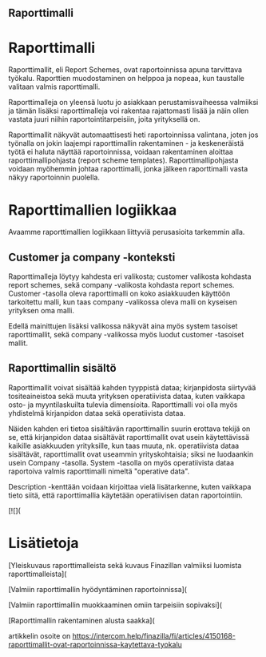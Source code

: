## Raporttimalli

# Raporttimalli

Raporttimallit, eli Report Schemes, ovat raportoinnissa apuna tarvittava työkalu. Raporttien muodostaminen on helppoa ja nopeaa, kun taustalle valitaan valmis raporttimalli.

Raporttimalleja on yleensä luotu jo asiakkaan perustamisvaiheessa valmiiksi ja tämän lisäksi raporttimalleja voi rakentaa rajattomasti lisää ja näin ollen vastata juuri niihin raportointitarpeisiin, joita yrityksellä on.

Raporttimallit näkyvät automaattisesti heti raportoinnissa valintana, joten jos työnalla on jokin laajempi raporttimallin rakentaminen - ja keskeneräistä työtä ei haluta näyttää raportoinnissa, voidaan rakentaminen aloittaa raporttimallipohjasta (report scheme templates). Raporttimallipohjasta voidaan myöhemmin johtaa raporttimalli, jonka jälkeen raporttimalli vasta näkyy raportoinnin puolella.

# Raporttimallien logiikkaa

Avaamme raporttimallien logiikkaan liittyviä perusasioita tarkemmin alla.

## Customer ja company -konteksti

Raporttimalleja löytyy kahdesta eri valikosta; customer valikosta kohdasta report schemes, sekä company -valikosta kohdasta report schemes. Customer -tasolla oleva raporttimalli on koko asiakkuuden käyttöön tarkoitettu malli, kun taas company -valikossa oleva malli on kyseisen yrityksen oma malli.

Edellä mainittujen lisäksi valikossa näkyvät aina myös system tasoiset raporttimallit, sekä company -valikossa myös luodut customer -tasoiset mallit.

## Raporttimallin sisältö

Raporttimallit voivat sisältää kahden tyyppistä dataa; kirjanpidosta siirtyvää tositeaineistoa sekä muuta yrityksen operatiivista dataa, kuten vaikkapa osto- ja myyntilaskuilta tulevia dimensioita. Raporttimalli voi olla myös yhdistelmä kirjanpidon dataa sekä operatiivista dataa.

Näiden kahden eri tietoa sisältävän raporttimallin suurin erottava tekijä on se, että kirjanpidon dataa sisältävät raporttimallit ovat usein käytettävissä kaikille asiakkuuden yrityksille, kun taas muuta, nk. operatiivista dataa sisältävät, raporttimallit ovat useammin yrityskohtaisia; siksi ne luodaankin usein Company -tasolla. System -tasolla on myös operatiivista dataa raportoiva valmis raporttimalli nimeltä "operative data".

Description -kenttään voidaan kirjoittaa vielä lisätarkenne, kuten vaikkapa tieto siitä, että raporttimallia käytetään operatiivisen datan raportointiin.

[![](

# Lisätietoja

[Yleiskuvaus raporttimalleista sekä kuvaus Finazillan valmiiksi luomista raporttimalleista](

[Valmiin raporttimallin hyödyntäminen raportoinnissa](

[Valmiin raporttimallin muokkaaminen omiin tarpeisiin sopivaksi](

[Raporttimallin rakentaminen alusta saakka](



artikkelin osoite on https://intercom.help/finazilla/fi/articles/4150168-raporttimallit-ovat-raportoinnissa-kaytettava-tyokalu

